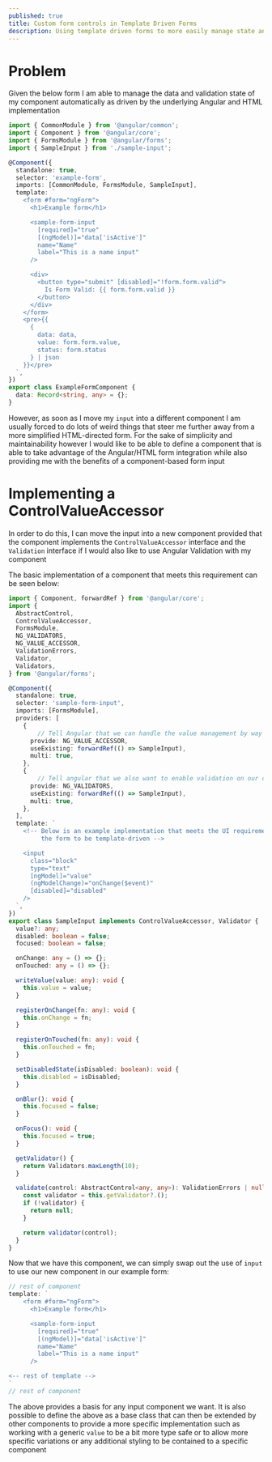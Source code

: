 ```yaml
---
published: true
title: Custom form controls in Template Driven Forms
description: Using template driven forms to more easily manage state and validation of form data
---
```


# Problem

Given the below form I am able to manage the data and validation state of my component automatically as driven by the underlying Angular and HTML implementation

```ts
import { CommonModule } from '@angular/common';
import { Component } from '@angular/core';
import { FormsModule } from '@angular/forms';
import { SampleInput } from './sample-input';

@Component({
  standalone: true,
  selector: 'example-form',
  imports: [CommonModule, FormsModule, SampleInput],
  template: `
    <form #form="ngForm">
      <h1>Example form</h1>

      <sample-form-input
        [required]="true"
        [(ngModel)]="data['isActive']"
        name="Name"
        label="This is a name input"
      />

      <div>
        <button type="submit" [disabled]="!form.form.valid">
          Is Form Valid: {{ form.form.valid }}
        </button>
      </div>
    </form>
    <pre>{{
      {
        data: data,
        value: form.form.value,
        status: form.status
      } | json
    }}</pre>
  `,
})
export class ExampleFormComponent {
  data: Record<string, any> = {};
}
```

However, as soon as I move my `input` into a different component I am usually forced to do lots of weird things that steer me further away from a more simplified HTML-directed form. For the sake of simplicity and maintainability however I would like to be able to define a component that is able to take advantage of the Angular/HTML form integration while also providing me with the benefits of a component-based form input

# Implementing a ControlValueAccessor

In order to do this, I can move the input into a new component provided that the component implements the `ControlValueAccessor` interface and the `Validation` interface if I would also like to use Angular Validation with my component

The basic implementation of a component that meets this requirement can be seen below:

```ts
import { Component, forwardRef } from '@angular/core';
import {
  AbstractControl,
  ControlValueAccessor,
  FormsModule,
  NG_VALIDATORS,
  NG_VALUE_ACCESSOR,
  ValidationErrors,
  Validator,
  Validators,
} from '@angular/forms';

@Component({
  standalone: true,
  selector: 'sample-form-input',
  imports: [FormsModule],
  providers: [
    {
        // Tell Angular that we can handle the value management by way of NgModel
      provide: NG_VALUE_ACCESSOR,
      useExisting: forwardRef(() => SampleInput),
      multi: true,
    },
    {
        // Tell angular that we also want to enable validation on our component
      provide: NG_VALIDATORS,
      useExisting: forwardRef(() => SampleInput),
      multi: true,
    },
  ],
  template: `
    <!-- Below is an example implementation that meets the UI requirements for
         the form to be template-driven -->

    <input
      class="block"
      type="text"
      [ngModel]="value"
      (ngModelChange)="onChange($event)"
      [disabled]="disabled"
    />
  `,
})
export class SampleInput implements ControlValueAccessor, Validator {
  value?: any;
  disabled: boolean = false;
  focused: boolean = false;

  onChange: any = () => {};
  onTouched: any = () => {};

  writeValue(value: any): void {
    this.value = value;
  }

  registerOnChange(fn: any): void {
    this.onChange = fn;
  }

  registerOnTouched(fn: any): void {
    this.onTouched = fn;
  }

  setDisabledState(isDisabled: boolean): void {
    this.disabled = isDisabled;
  }

  onBlur(): void {
    this.focused = false;
  }

  onFocus(): void {
    this.focused = true;
  }

  getValidator() {
    return Validators.maxLength(10);
  }

  validate(control: AbstractControl<any, any>): ValidationErrors | null {
    const validator = this.getValidator?.();
    if (!validator) {
      return null;
    }

    return validator(control);
  }
}
```

Now that we have this component, we can simply swap out the use of `input` to use our new component in our example form:

```ts
// rest of component
template: `
    <form #form="ngForm">
      <h1>Example form</h1>

      <sample-form-input
        [required]="true"
        [(ngModel)]="data['isActive']"
        name="Name"
        label="This is a name input"
      />

<-- rest of template -->
`
// rest of component
```

The above provides a basis for any input component we want. It is also possible to define the above as a base class that can then be extended by other components to provide a more specific implementation such as working with a generic `value` to be a bit more type safe or to allow more specific variations or any additional styling to be contained to a specific component
